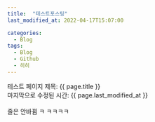 ```yaml
---
title:  "테스트포스팅"
last_modified_at: 2022-04-17T15:07:00

categories:
  - Blog
tags:
  - Blog 
  - Github 
  - 히히
---
```


테스트 페이지
제목: {{ page.title }}
<br>
마지막으로 수정된 시간: {{ page.last_modified_at }}
<br>
<br>
줄은 안바뀜 ㅋ
ㅋㅋㅋㅋ
